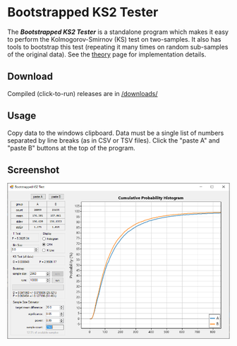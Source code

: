 # Bootstrapped KS2 Tester

The ***Bootstrapped KS2 Tester*** is a standalone program which makes it easy to perform the Kolmogorov-Smirnov (KS) test on two-samples. It also has tools to bootstrap this test (repeating it many times on random sub-samples of the original data). See the [theory](/theory/) page for implementation details.

## Download 
Compiled (click-to-run) releases are in [/downloads/](/downloads/) 

## Usage
Copy data to the windows clipboard. Data must be a single list of numbers separated by line breaks (as in CSV or TSV files). Click the "paste A" and "paste B" buttons at the top of the program.

## Screenshot 
![](/src/BootstrappedKS2/screenshot.png)
